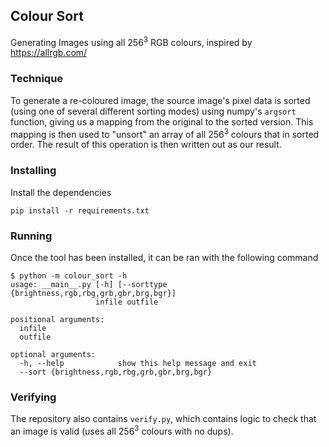 ## Colour Sort 

Generating Images using all 256<sup>3</sup> RGB colours, inspired by https://allrgb.com/

### Technique

To generate a re-coloured image, the source image's pixel data is sorted (using one of several different sorting modes) using numpy's `argsort` function, giving us a mapping from the original to the sorted version. This mapping is then used to "unsort" an array of all 256<sup>3</sup> colours that in sorted order. The result of this operation is then written out as our result.

### Installing

Install the dependencies
```
pip install -r requirements.txt
```

### Running

Once the tool has been installed, it can be ran with the following command
```
$ python -m colour_sort -h
usage: __main__.py [-h] [--sorttype {brightness,rgb,rbg,grb,gbr,brg,bgr}]
                   infile outfile

positional arguments:
  infile
  outfile

optional arguments:
  -h, --help            show this help message and exit
  --sort {brightness,rgb,rbg,grb,gbr,brg,bgr}
```

### Verifying

The repository also contains `verify.py`, which contains logic to check that an image is valid (uses all 256<sup>3</sup> colours with no dups). 
